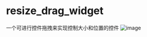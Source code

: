# resize_drag_widget
一个可进行控件拖拽来实现控制大小和位置的控件
![image](https://img-blog.csdnimg.cn/c8da077cede243cc9a6bfaa08e9a378a.gif)
